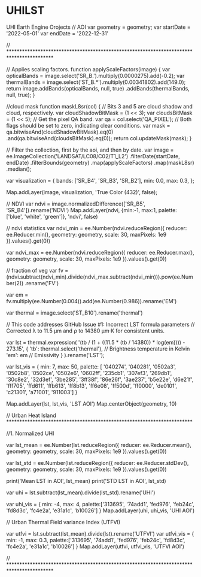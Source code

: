 # UHILST
UHI
Earth Engine Orojects 
// AOI
var geometry  = geometry;
var startDate = '2022-05-01'
var endDate = '2022-12-31'

// *****************************************************************************************

// Applies scaling factors.
function applyScaleFactors(image) {
var opticalBands = image.select('SR_B.').multiply(0.0000275).add(-0.2);
var thermalBands = image.select('ST_B.*').multiply(0.00341802).add(149.0);
return image.addBands(opticalBands, null, true)
          .addBands(thermalBands, null, true);
}

//cloud mask
function maskL8sr(col) {
// Bits 3 and 5 are cloud shadow and cloud, respectively.
var cloudShadowBitMask = (1 << 3);
var cloudsBitMask = (1 << 5);
// Get the pixel QA band.
var qa = col.select('QA_PIXEL');
// Both flags should be set to zero, indicating clear conditions.
var mask = qa.bitwiseAnd(cloudShadowBitMask).eq(0)
             .and(qa.bitwiseAnd(cloudsBitMask).eq(0));
return col.updateMask(mask);
}

// Filter the collection, first by the aoi, and then by date.
var image = ee.ImageCollection('LANDSAT/LC08/C02/T1_L2')
.filterDate(startDate, endDate)
.filterBounds(geometry)
.map(applyScaleFactors)
.map(maskL8sr)
.median();

var visualization = {
bands: ['SR_B4', 'SR_B3', 'SR_B2'],
min: 0.0,
max: 0.3,
};

Map.addLayer(image, visualization, 'True Color (432)', false);

// NDVI
var ndvi  = image.normalizedDifference(['SR_B5', 'SR_B4']).rename('NDVI')
Map.addLayer(ndvi, {min:-1, max:1, palette: ['blue', 'white', 'green']}, 'ndvi', false)

// ndvi statistics
var ndvi_min = ee.Number(ndvi.reduceRegion({
reducer: ee.Reducer.min(),
geometry: geometry,
scale: 30,
maxPixels: 1e9
}).values().get(0))

var ndvi_max = ee.Number(ndvi.reduceRegion({
reducer: ee.Reducer.max(),
geometry: geometry,
scale: 30,
maxPixels: 1e9
}).values().get(0))


// fraction of veg
var fv = (ndvi.subtract(ndvi_min).divide(ndvi_max.subtract(ndvi_min))).pow(ee.Number(2))
      .rename('FV')


var em = fv.multiply(ee.Number(0.004)).add(ee.Number(0.986)).rename('EM')

var thermal = image.select('ST_B10').rename('thermal')

// This code addresses GitHub Issue #1: Incorrect LST formula parameters
// Corrected λ to 11.5 μm and ρ to 14380 μm·K for consistent units.

var lst = thermal.expression(
    '(tb / (1 + ((11.5 * (tb / 14380)) * log(em)))) - 273.15',
    {
        'tb': thermal.select('thermal'), // Brightness temperature in Kelvin
        'em': em                        // Emissivity
    }
).rename('LST');

var lst_vis = {
min: 7,
max: 50,
palette: [
'040274', '040281', '0502a3', '0502b8', '0502ce', '0502e6',
'0602ff', '235cb1', '307ef3', '269db1', '30c8e2', '32d3ef',
'3be285', '3ff38f', '86e26f', '3ae237', 'b5e22e', 'd6e21f',
'fff705', 'ffd611', 'ffb613', 'ff8b13', 'ff6e08', 'ff500d',
'ff0000', 'de0101', 'c21301', 'a71001', '911003']
}

Map.addLayer(lst, lst_vis, 'LST AOI')
Map.centerObject(geometry, 10)

// Urban Heat Island ***********************************************************************

//1. Normalized UHI

var lst_mean = ee.Number(lst.reduceRegion({
reducer: ee.Reducer.mean(),
geometry: geometry,
scale: 30,
maxPixels: 1e9
}).values().get(0))


var lst_std = ee.Number(lst.reduceRegion({
reducer: ee.Reducer.stdDev(),
geometry: geometry,
scale: 30,
maxPixels: 1e9
}).values().get(0))



print('Mean LST in AOI', lst_mean)
print('STD LST in AOI', lst_std)


var uhi = lst.subtract(lst_mean).divide(lst_std).rename('UHI')

var uhi_vis = {
min: -4,
max: 4,
palette:['313695', '74add1', 'fed976', 'feb24c', 'fd8d3c', 'fc4e2a', 'e31a1c',
'b10026']
}
Map.addLayer(uhi, uhi_vis, 'UHI AOI')

// Urban Thermal Field variance Index (UTFVI)

var utfvi = lst.subtract(lst_mean).divide(lst).rename('UTFVI')
var utfvi_vis = {
min: -1,
max: 0.3,
palette:['313695', '74add1', 'fed976', 'feb24c', 'fd8d3c', 'fc4e2a', 'e31a1c',
'b10026']
}
Map.addLayer(utfvi, utfvi_vis, 'UTFVI AOI')

// *****************************************************************************************
